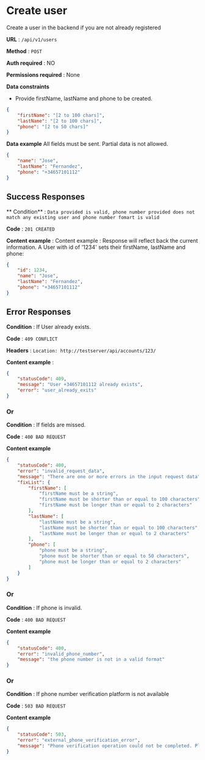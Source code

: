 # Create user

Create a user in the backend if you are not already registered

**URL** : `/api/v1/users`

**Method** : `POST`

**Auth required** : NO

**Permissions required** : None

**Data constraints**

- Provide firstName, lastName and phone to be created.

```json
{
    "firstName": "[2 to 100 chars]",
    "lastName": "[2 to 100 chars]",
    "phone": "[2 to 50 chars]"
}
```

**Data example** All fields must be sent. Partial data is not allowed.
                                          
```json
{
    "name": "Jose",
    "lastName": "Fernandez",
    "phone": "+34657101112"
}
```

## Success Responses

** Condition** : `Data provided is valid, phone number provided does not match any existing user and phone number fomart is valid`

**Code** : `201 CREATED`

**Content example** : Content example : Response will reflect back the current information. A User with id of '1234' sets their firstName, lastName and phone:


```json
{
    "id": 1234,
    "name": "Jose",
    "lastName": "Fernandez",
    "phone": "+34657101112"
}
```

## Error Responses

**Condition** : If User already exists.

**Code** : `409 CONFLICT`

**Headers** : `Location: http://testserver/api/accounts/123/`

**Content example** : 

```json
{
    "statusCode": 409,
    "message": "User +34657101112 already exists",
    "error": "user_already_exits"
}
```


### Or

**Condition** : If fields are missed.

**Code** : `400 BAD REQUEST`

**Content example**

```json
{
    "statusCode": 400,
    "error": "invalid_request_data",
    "message": "There are one or more errors in the input request data",
    "fixList": {
        "firstName": [
            "firstName must be a string",
            "firstName must be shorter than or equal to 100 characters",
            "firstName must be longer than or equal to 2 characters"
        ],
        "lastName": [
            "lastName must be a string",
            "lastName must be shorter than or equal to 100 characters",
            "lastName must be longer than or equal to 2 characters"
        ],
        "phone": [
            "phone must be a string",
            "phone must be shorter than or equal to 50 characters",
            "phone must be longer than or equal to 2 characters"
        ]
    }
}
```

### Or

**Condition** : If phone is invalid.

**Code** : `400 BAD REQUEST`

**Content example**

```json
{
    "statusCode": 400,
    "error": "invalid_phone_number",
    "message": "the phone number is not in a valid format"
}
```

### Or

**Condition** : If phone number verification platform is not available

**Code** : `503 BAD REQUEST`

**Content example**

```json
{
    "statusCode": 503,
    "error": "external_phone_verification_error",
    "message": "Phone verification operation could not be completed. Please try again later or contact support"
}
```